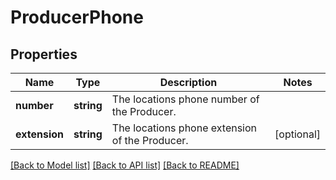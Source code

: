 # ProducerPhone

## Properties
Name | Type | Description | Notes
------------ | ------------- | ------------- | -------------
**number** | **string** | The locations phone number of the Producer. | 
**extension** | **string** | The locations phone extension of the Producer. | [optional] 

[[Back to Model list]](../../README.md#documentation-for-models) [[Back to API list]](../../README.md#documentation-for-api-endpoints) [[Back to README]](../../README.md)

